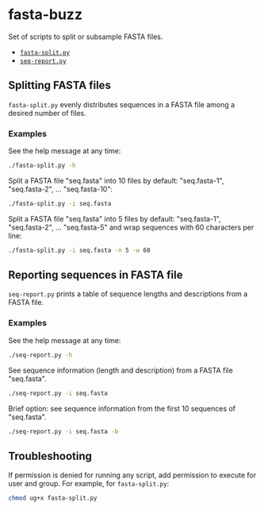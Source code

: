 # fasta-buzz
Set of scripts to split or subsample FASTA files.

* [`fasta-split.py`](#splitting-fasta-files)
* [`seq-report.py`](#reporting-sequences-in-fasta-file)

## Splitting FASTA files
`fasta-split.py` evenly distributes sequences in a FASTA file among a desired number of files.

### __Examples__ 

See the help message at any time:
``` bash
./fasta-split.py -h
```

Split a FASTA file "seq.fasta" into 10 files by default: "seq.fasta-1", "seq.fasta-2", ... "seq.fasta-10":
``` bash
./fasta-split.py -i seq.fasta
```

Split a FASTA file "seq.fasta" into 5 files by default: "seq.fasta-1", "seq.fasta-2", ... "seq.fasta-5" and
wrap sequences with 60 characters per line:
``` bash
./fasta-split.py -i seq.fasta -n 5 -w 60
```

## Reporting sequences in FASTA file
`seq-report.py` prints a table of sequence lengths and descriptions from a FASTA file.

### __Examples__ 

See the help message at any time:
``` bash
./seq-report.py -h
```

See sequence information (length and description) from a FASTA file "seq.fasta".
``` bash
./seq-report.py -i seq.fasta
```

Brief option: see sequence information from the first 10 sequences of "seq.fasta".
``` bash
./seq-report.py -i seq.fasta -b
```

## __Troubleshooting__ 

If permission is denied for running any script, add permission to execute for user and group.
For example, for `fasta-split.py`:
``` bash
chmod ug+x fasta-split.py
```
